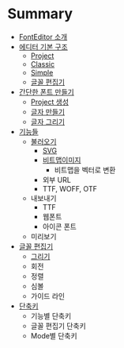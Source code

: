 # Summary

* [FontEditor 소개](README.md)
* [에디터 기본 구조](chapter1.md)
  * [Project](chapter1/project.md)
  * [Classic](chapter1/classic.md)
  * [Simple](chapter1/simple.md)
  * [글꼴 편집기](chapter1/ae00-af34-d3b8-c9d1-ae30.md)
* [간단한 폰트 만들기](d3f0-d2b8-b9cc-b4e4-ae30.md)
  * [Project 생성](d3f0-d2b8-b9cc-b4e4-ae30/project-c0dd-c131.md)
  * [글자 만들기](d3f0-d2b8-b9cc-b4e4-ae30/ae00-c790-b9cc-b4e4-ae30.md)
  * [글자 그리기](d3f0-d2b8-b9cc-b4e4-ae30/ae00-c790-adf8-b9ac-ae30.md)
* [기능들](ae30-b2a5-b4e4.md)
  * [불러오기](ae30-b2a5-b4e4/bd88-b7ec-c624-ae30.md)
    * [SVG](ae30-b2a5-b4e4/bd88-b7ec-c624-ae30/svg-bd88-b7ec-c624-ae30.md)
    * [비트맵이미지](ae30-b2a5-b4e4/bd88-b7ec-c624-ae30/c774-bbf8-c9c0.md)
      * 비트맵을 벡터로 변환
    * 외부 URL
    * TTF, WOFF, OTF
  * 내보내기
    * TTF
    * 웹폰트
    * 아이콘 폰트
  * 미리보기
* [글꼴 편집기 ](outline-adf8-b9ac-ae30-d234.md)
  * [그리기](outline-adf8-b9ac-ae30-d234/outline-adf8-b9ac-ae30.md)
  * 회전
  * 정렬
  * 심볼
  * 가이드 라인
* [단축키](b2e8-cd95-d0a4.md)
  * 기능별 단축키
  * 글꼴 편집기 단축키
  * Mode별 단축키

